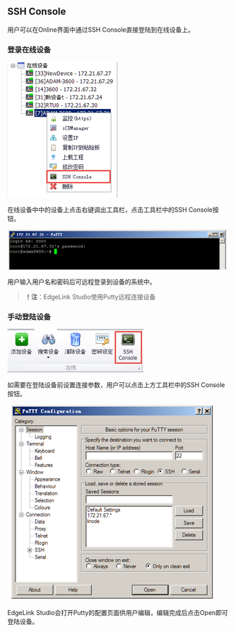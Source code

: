 ## SSH Console


用户可以在Online界面中通过SSH Console直接登陆到在线设备上。

### 登录在线设备

![](SSH_Console_1_1.png)

在线设备中中的设备上点击右键调出工具栏，点击工具栏中的SSH Console按钮。

![](SSH_Console_1_2.png)

用户输入用户名和密码后可远程登录到设备的系统中。


>**！注**：EdgeLink Studio使用Putty远程连接设备

### 手动登陆设备

![](SSH_Console_2_1.png)

如需要在登陆设备前设置连接参数，用户可以点击上方工具栏中的SSH Console按钮。

![](SSH_Console_2_2.png)

EdgeLink Studio会打开Putty的配置页面供用户编辑，编辑完成后点击Open即可登陆设备。